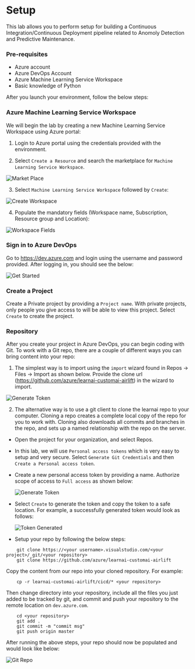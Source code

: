 # Setup

This lab allows you to perform setup for building a Continuous Integration/Continuous Deployment pipeline related to Anomoly Detection and Predictive Maintenance. 

### Pre-requisites

- Azure account
- Azure DevOps Account
- Azure Machine Learning Service Workspace
- Basic knowledge of Python

After you launch your environment, follow the below steps:

### Azure Machine Learning Service Workspace

We will begin the lab by creating a new Machine Learning Service Workspace using Azure portal:

1. Login to Azure portal using the credentials provided with the environment.

2. Select `Create a Resource` and search the marketplace for `Machine Learning Service Workspace`.

![Market Place](images/marketplace.png)

3. Select `Machine Learning Service Workspace` followed by `Create`:

![Create Workspace](images/createWorkspace.png)

4. Populate the mandatory fields (Workspace name, Subscription, Resource group and Location):

![Workspace Fields](images/workspaceFields.png)

### Sign in to Azure DevOps

Go to https://dev.azure.com and login using the username and password provided. After logging in, you should see the below:

![Get Started](images/getStarted.png)

### Create a Project

Create a Private project by providing a `Project name`. With private projects, only people you give access to will be able to view this project. Select `Create` to create the project.

### Repository

After you create your project in Azure DevOps, you can begin coding with Git. To work with a Git repo, there are a couple of different ways you can bring content into your repo:

1. The simplest way is to import using the `import` wizard found in Repos -> Files -> Import as shown below. Provide the clone url (https://github.com/azure/learnai-customai-airlift) in the wizard to import.

![Generate Token](images/importGit.png)

2. The alternative way is to use a git client to clone the learnai repo to your computer. Cloning a repo creates a complete local copy of the repo for you to work with. Cloning also downloads all commits and branches in the repo, and sets up a named relationship with the repo on the server.

- Open the project for your organization, and select Repos.
- In this lab, we will use `Personal access tokens` which is very easy to setup and very secure. Select `Generate Git Credentials` and then `Create a Personal access token`.

- Create a new personal access token by providing a name. Authorize scope of access to `Full access` as shown below:


    ![Generate Token](images/generateToken.png)

- Select `Create` to generate the token and copy the token to a safe location. For example, a successfully generated token would look as follows:

    ![Token Generated](images/tokenGenerated.png)

- Setup your repo by following the below steps:
````
    git clone https://<your username>.visualstudio.com/<your project>/_git/<your repository>
    git clone https://github.com/azure/learnai-customai-airlift
````

Copy the content from our repo into your cloned repository. For example:
````
    cp -r learnai-customai-airlift/cicd/* <your repository>
````

Then change directory into your repository, include all the files you just added to be tracked by git, and commit and push your repository to the remote location on ```dev.azure.com```.

````
    cd <your repository>
    git add .
    git commit -m "commit msg"
    git push origin master
````

After running the above steps, your repo should now be populated and would look like below:

![Git Repo](images/gitRepo.png)


